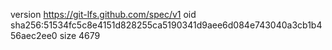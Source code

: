 version https://git-lfs.github.com/spec/v1
oid sha256:51534fc5c8e4151d828255ca5190341d9aee6d084e743040a3cb1b456aec2ee0
size 4679
